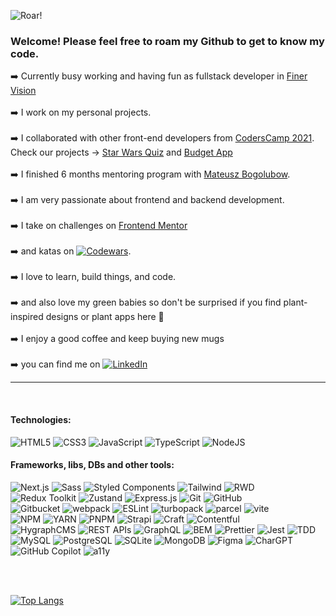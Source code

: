 ![Roar!](https://user-images.githubusercontent.com/46648993/201482022-056c5394-8519-4802-a1c9-928128045b30.jpeg)

### Welcome! Please feel free to roam my Github to get to know my code.

:arrow_right: Currently busy working and having fun as fullstack developer in [Finer Vision](https://finervision.com)<br><br>
:arrow_right: I work on my personal projects. <br><br>
:arrow_right: I collaborated with other front-end developers from [CodersCamp 2021](https://github.com/CodersCamp2021). <br> Check our projects -> [Star Wars Quiz](https://github.com/axseinga/coderscamp_mo_projekt1) and [Budget App](https://github.com/m-ossolinski/coderscamp_2021_spa_project_2)<br><br>
:arrow_right: I finished 6 months mentoring program with [Mateusz Bogolubow](https://devmentor.pl/). <br><br>
:arrow_right: I am very passionate about frontend and backend development. <br><br>
:arrow_right: I take on challenges on [Frontend Mentor](https://www.frontendmentor.io/profile/axseinga) <br><br>
:arrow_right: and katas on [![Codewars](https://img.shields.io/badge/Codewars-B1361E?style=for-the-badge&logo=codewars&logoColor=grey)](https://www.codewars.com/users/axseinga). <br><br>
:arrow_right: I love to learn, build things, and code. <br><br>
:arrow_right: and also love my green babies so don't be surprised if you find plant-inspired designs or plant apps here :green_heart: <br><br>
:arrow_right: I enjoy a good coffee and keep buying new mugs <br><br>
:arrow_right: you can find me on [![LinkedIn](https://img.shields.io/badge/linkedin-%230077B5.svg?style=for-the-badge&logo=linkedin&logoColor=white)](https://www.linkedin.com/in/agnieszka-urbanowicz-051147151/)

---

<br>

#### Technologies: <br>
![HTML5](https://img.shields.io/badge/html5-%23E34F26.svg?style=for-the-badge&logo=html5&logoColor=white)
![CSS3](https://img.shields.io/badge/css3-%231572B6.svg?style=for-the-badge&logo=css3&logoColor=white)
![JavaScript](https://img.shields.io/badge/javascript-%23323330.svg?style=for-the-badge&logo=javascript&logoColor=%23F7DF1E)
![TypeScript](https://img.shields.io/badge/typescript-%23007ACC.svg?style=for-the-badge&logo=typescript&logoColor=white)
![NodeJS](https://img.shields.io/badge/node.js-6DA55F?style=for-the-badge&logo=node.js&logoColor=white) <br>
#### Frameworks, libs, DBs and other tools: <be>

![Next.js](https://img.shields.io/badge/Next.js-5DB655?style=for-the-badge&labelColor=white)
![Sass](https://img.shields.io/badge/Sass-5DB655?style=for-the-badge&labelColor=white)
![Styled Components](https://img.shields.io/badge/Styled_Components-5DB655?style=for-the-badge&labelColor=white)
![Tailwind](https://img.shields.io/badge/Tailwind-5DB655?style=for-the-badge&labelColor=white)
![RWD](https://img.shields.io/badge/RWD-5DB655?style=for-the-badge&labelColor=white) <br>
![Redux Toolkit](https://img.shields.io/badge/Redux_Toolkit-5DB655?style=for-the-badge&labelColor=white)
![Zustand](https://img.shields.io/badge/Zustand-5DB655?style=for-the-badge&labelColor=white)
![Express.js](https://img.shields.io/badge/Express.js-5DB655?style=for-the-badge&labelColor=white)
![Git](https://img.shields.io/badge/Git-5DB655?style=for-the-badge&labelColor=white)
![GitHub](https://img.shields.io/badge/GitHub-5DB655?style=for-the-badge&labelColor=white)<br>
![Gitbucket](https://img.shields.io/badge/Gitbucket-5DB655?style=for-the-badge&labelColor=white)
![webpack](https://img.shields.io/badge/webpack-5DB655?style=for-the-badge&labelColor=white)
![ESLint](https://img.shields.io/badge/ESLint-feffa2?style=for-the-badge&labelColor=black)
![turbopack](https://img.shields.io/badge/turbopack-5DB655?style=for-the-badge&labelColor=white)
![parcel](https://img.shields.io/badge/parcel-5DB655?style=for-the-badge&labelColor=white)
![vite](https://img.shields.io/badge/vite-5DB655?style=for-the-badge&labelColor=white) <br>
![NPM](https://img.shields.io/badge/NPM-5DB655?style=for-the-badge&labelColor=white)
![YARN](https://img.shields.io/badge/YARN-5DB655?style=for-the-badge&labelColor=white)
![PNPM](https://img.shields.io/badge/PNPM-5DB655?style=for-the-badge&labelColor=white)
![Strapi](https://img.shields.io/badge/Strapi-5DB655?style=for-the-badge&labelColor=white)
![Craft](https://img.shields.io/badge/Craft-5DB655?style=for-the-badge&labelColor=white)
![Contentful](https://img.shields.io/badge/Contentful-5DB655?style=for-the-badge&labelColor=white)<br>
![HygraphCMS](https://img.shields.io/badge/HygraphCMS-5DB655?style=for-the-badge&labelColor=white)
![REST APIs](https://img.shields.io/badge/REST_APIs-5DB655?style=for-the-badge&labelColor=white)
![GraphQL](https://img.shields.io/badge/GraphQL-5DB655?style=for-the-badge&labelColor=white)
![BEM](https://img.shields.io/badge/BEM-5DB655?style=for-the-badge&labelColor=white)
![Prettier](https://img.shields.io/badge/Prettier-5DB655?style=for-the-badge&labelColor=white)
![Jest](https://img.shields.io/badge/Jest-5DB655?style=for-the-badge&labelColor=white)
![TDD](https://img.shields.io/badge/TDD-5DB655?style=for-the-badge&labelColor=white)
![MySQL](https://img.shields.io/badge/MySQL-5DB655?style=for-the-badge&labelColor=white)
![PostgreSQL](https://img.shields.io/badge/PostgreSQL-5DB655?style=for-the-badge&labelColor=white)
![SQLite](https://img.shields.io/badge/SQLite-5DB655?style=for-the-badge&labelColor=white)
![MongoDB](https://img.shields.io/badge/MongoDB-5DB655?style=for-the-badge&labelColor=white)
![Figma](https://img.shields.io/badge/Figma-5DB655?style=for-the-badge&labelColor=white)
![CharGPT](https://img.shields.io/badge/CharGPT-5DB655?style=for-the-badge&labelColor=white)
![GitHub Copilot](https://img.shields.io/badge/GitHub_Copilot-5DB655?style=for-the-badge&labelColor=white)
![a11y](https://img.shields.io/badge/a11y-5DB655?style=for-the-badge&labelColor=white)




<br><br>

[![Top Langs](https://github-readme-stats.vercel.app/api/top-langs/?username=axseinga&layout=compact)](https://github.com/axseinga/github-readme-stats) 
